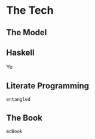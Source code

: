 # The Tech

## The Model

## Haskell

Ye
## Literate Programming

`entangled`

## The Book

`mdBook`
